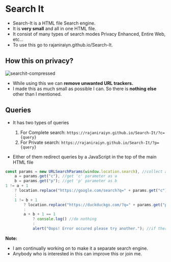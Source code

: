 
# Search It
*   Search-It is a HTML file Search engine.
*   It is **very small** and all in one HTML file.
*   It consist of many types of search modes Privacy Enhanced, Entire Web, etc...
*   To use this go to rajaniraiyn.github.io/Search-It.

## How this on privacy?

   ![searchit-compressed](https://i.ibb.co/qrqQMMG/searchit-compressed.webp)

*   While using this we can **remove unwanted URL trackers.**
*   I made this as much small as possible I can. So there is **nothing else** other than I mentioned.

## Queries
*   It has two types of queries
      1.  For Complete search: `https://rajaniraiyn.github.io/Search-It/?c={query}`
      2.  For Private search: `https://rajaniraiyn.github.io/Search-It/?p={query}`

*   Either of them redirect queries by a JavaScript in the top of the main HTML file

```javascript
const params = new URLSearchParams(window.location.search), //collect all parameters as parms
    a = params.get("c"), //get 'c' parameter as a
    b = params.get("p"); //get 'p' parameter as b
1 != a + 1 
    ? location.replace("https://google.com/search?q=" + params.get("c"))  //replaces the URL
    : 
    1 != b + 1
        ? location.replace("https://duckduckgo.com/?q=" + params.get("p")) //replaces the URL
        : 
        a + b + 1 == 1
            ? console.log() //do nothing
            : 
            alert("Oops! Error occured please try another."); //if there is empty query in url, display error
```

**Note:**
*   I am continually working on to make it a separate search engine.
*   Anybody who is interested in this can improve this or join me.
